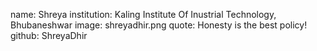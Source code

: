 name: Shreya 
institution: Kaling Institute Of Inustrial Technology, Bhubaneshwar
image: shreyadhir.png 
quote:  Honesty is the best policy!
github: ShreyaDhir